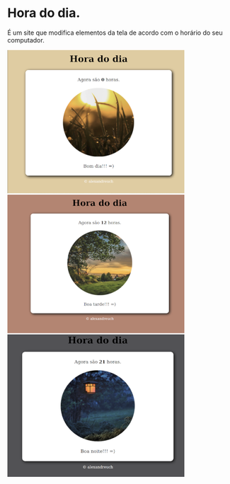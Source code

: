 # Hora do dia.

É um site que modifica elementos da tela de acordo com o horário do seu computador.

!["Tela pela manhã."](readme_images/tela_manha.png)
<br />
!["Tela pela tarde."](readme_images/tela_tarde.png)
<br />
!["Tela pela noite."](readme_images/tela_noite.png)
